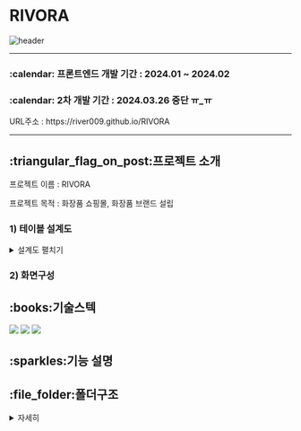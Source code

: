 # RIVORA
![header](https://capsule-render.vercel.app/api?type=waving&color=auto&height=300&section=header&text=RIVORA&fontSize=90)
<hr>
<h3>:calendar: 프론트엔드 개발 기간 : 2024.01 ~ 2024.02 </h3>
<h3>:calendar: 2차 개발 기간 : 2024.03.26 중단 ㅠ_ㅠ </h3>
URL주소 : https://river009.github.io/RIVORA
<hr>

<h2>:triangular_flag_on_post:프로젝트 소개</h2>
 프로젝트 이름 : RIVORA
 
 프로젝트 목적 : 화장품 쇼핑몰, 화장품 브랜드 설립

<h3> 1) 테이블 설계도</h3>  
<details>
    <summary>설계도 펼치기</summary>
 

</details>
<h3> 2) 화면구성 </h3>  


<h2>:books:기술스텍</h2>

<img src="https://img.shields.io/badge/css-1572B6?style=for-the-badge&logo=css3&logoColor=white"> <img src="https://img.shields.io/badge/javascript-F7DF1E?style=for-the-badge&logo=javascript&logoColor=black"> <img src="https://img.shields.io/badge/bootstrap-7952B3?style=for-the-badge&logo=bootstrap&logoColor=white">  


<h2>:sparkles:기능 설명</h2>

<H2>:file_folder:폴더구조</H2>  

<details>
    <summary>자세히</summary>

<!-- summary 아래 한칸 공백 두고 내용 삽입 -->



</details>

